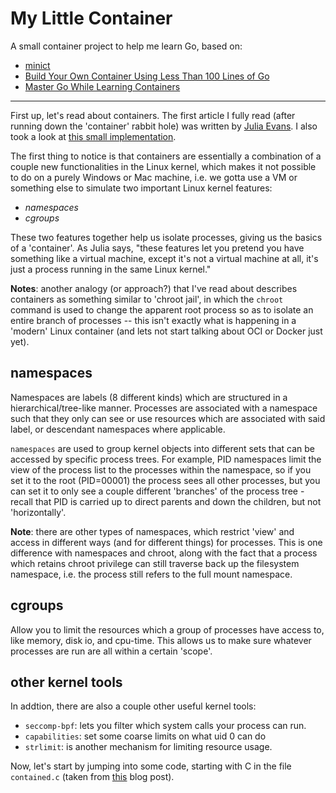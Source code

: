 # My Little Container

A small container project to help me learn Go, based on:
- [minict](https://github.com/Ripolak/minict)
- [Build Your Own Container Using Less Than 100 Lines of
  Go](https://www.infoq.com/articles/build-a-container-golang/)
- [Master Go While Learning
  Containers](https://iximiuz.com/en/posts/master-go-while-learning-containers/)

----

First up, let's read about containers. The first article I fully read (after
running down the 'container' rabbit hole) was written by [Julia
Evans](https://jvns.ca/blog/2016/10/10/what-even-is-a-container/). I also took
a look at [this small
implementation](https://blog.lizzie.io/linux-containers-in-500-loc.html).

The first thing to notice is that containers are essentially a combination of a
couple new functionalities in the Linux kernel, which makes it not possible to
do on a purely Windows or Mac machine, i.e. we gotta use a VM or something else
to simulate two important Linux kernel features:
- *namespaces*
- *cgroups* 

These two features together help us isolate processes, giving us the basics of
a 'container'. As Julia says, "these features let you pretend you have
something like a virtual machine, except it's not a virtual machine at all,
it's just a process running in the same Linux kernel."

**Notes**: another analogy (or approach?) that I've read about describes
containers as something similar to 'chroot jail', in which the `chroot` command
is used to change the apparent root process so as to isolate an entire branch
of processes -- this isn't exactly what is happening in a 'modern' Linux
container (and lets not start talking about OCI or Docker just yet).

## namespaces

Namespaces are labels (8 different kinds) which are structured in a
hierarchical/tree-like manner.  Processes are associated with a namespace such
that they only can see or use resources which are associated with said label,
or descendant namespaces where applicable.

`namespaces` are used to group kernel objects into different sets that can be
accessed by specific process trees. For example, PID namespaces limit the view
of the process list to the processes within the namespace, so if you set it to
the root (PID=00001) the process sees all other processes, but you can set it
to only see a couple different 'branches' of the process tree - recall that PID
is carried up to direct parents and down the children, but not 'horizontally'.

**Note**: there are other types of namespaces, which restrict 'view' and access
in different ways (and for different things) for processes. This is one
difference with namespaces and chroot, along with the fact that a process which
retains chroot privilege can still traverse back up the filesystem namespace,
i.e. the process still refers to the full mount namespace.

## cgroups

Allow you to limit the resources which a group of processes have access to,
like memory, disk io, and cpu-time. This allows us to make sure whatever
processes are run are all within a certain 'scope'.

## other kernel tools

In addtion, there are also a couple other useful kernel tools:
 - `seccomp-bpf`: lets you filter which system calls your process can run.
 - `capabilities`: set some coarse limits on what uid 0 can do
 - `strlimit`: is another mechanism for limiting resource usage.

 Now, let's start by jumping into some code, starting with C in the file
 `contained.c` (taken from
 [this](https://blog.lizzie.io/linux-containers-in-500-loc.html) blog post).


